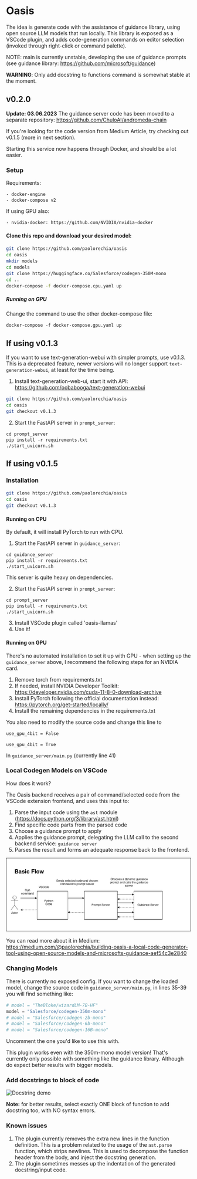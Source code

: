 # Oasis
The idea is generate code with the assistance of guidance library, using open source LLM models that run locally.
This library is exposed as a VSCode plugin, and adds code-generation commands on editor selection (invoked through right-click or command palette).

NOTE: main is currently unstable, developing the use of guidance prompts (see guidance library: https://github.com/microsoft/guidance)

**WARNING**: Only add docstring to functions command is somewhat stable at the moment.

## v0.2.0
**Update: 03.06.2023**
The guidance server code has been moved to a separate repository: https://github.com/ChuloAI/andromeda-chain

If you're looking for the code version from Medium Article, try checking out v0.1.5 (more in next section).

Starting this service now happens through Docker, and should be a lot easier.


### Setup


Requirements:

    - docker-engine
    - docker-compose v2

If using GPU also:

    - nvidia-docker: https://github.com/NVIDIA/nvidia-docker


#### Clone this repo and download your desired model:
```bash
git clone https://github.com/paolorechia/oasis
cd oasis
mkdir models
cd models
git clone https://huggingface.co/Salesforce/codegen-350M-mono
cd ..
docker-compose -f docker-compose.cpu.yaml up
```

##### Running on GPU

Change the command to use the other docker-compose file:

```
docker-compose -f docker-compose.gpu.yaml up
```




## If using v0.1.3
If you want to use text-generation-webui with simpler prompts, use v0.1.3. This is a deprecated feature, newer versions will no longer support `text-generation-webui`, at least for the time being.


1. Install text-generation-web-ui, start it with API: https://github.com/oobabooga/text-generation-webui

```bash
git clone https://github.com/paolorechia/oasis
cd oasis
git checkout v0.1.3
```

2. Start the FastAPI server in `prompt_server`:

```
cd prompt_server
pip install -r requirements.txt
./start_uvicorn.sh
```

## If using v0.1.5
### Installation
```bash
git clone https://github.com/paolorechia/oasis
cd oasis
git checkout v0.1.3
```

#### Running on CPU
By default, it will install PyTorch to run with CPU.

1. Start the FastAPI server in `guidance_server`:

```
cd guidance_server
pip install -r requirements.txt
./start_uvicorn.sh
```

This server is quite heavy on dependencies. 

2. Start the FastAPI server in `prompt_server`:

```
cd prompt_server
pip install -r requirements.txt
./start_uvicorn.sh
```

3. Install VSCode plugin called 'oasis-llamas'
4. Use it!


#### Running on GPU

There's no automated installation to set it up with GPU - when setting up the `guidance_server` above, I recommend the following steps for an NVIDIA card.

1. Remove torch from requirements.txt
2. If needed, install NVIDIA Developer Toolkit: https://developer.nvidia.com/cuda-11-8-0-download-archive
3. Install PyTorch following the official documentation instead: https://pytorch.org/get-started/locally/
4. Install the remaining dependencies in the requirements.txt

You also need to modify the source code and change this line to 
```
use_gpu_4bit = False
```

```
use_gpu_4bit = True
```

In `guidance_server/main.py` (currently line 41)



### Local Codegen Models on VSCode
How does it work?

The Oasis backend receives a pair of command/selected code from the VSCode extension frontend, and uses this input to:

1. Parse the input code using the `ast` module (https://docs.python.org/3/library/ast.html)
2. Find specific code parts from the parsed code
3. Choose a guidance prompt to apply
4. Applies the guidance prompt, delegating the LLM call to the second backend service: `guidance server`
5. Parses the result and forms an adequate response back to the frontend.


![Flow of a command execution](/oasis_architecture.jpg?raw=true "Basic Flow")

You can read more about it in Medium: https://medium.com/@paolorechia/building-oasis-a-local-code-generator-tool-using-open-source-models-and-microsofts-guidance-aef54c3e2840

### Changing Models
There is currently no exposed config. If you want to change the loaded model, change the source code in
`guidance_server/main.py`, in lines 35-39 you will find something like:

```python
# model = "TheBloke/wizardLM-7B-HF"
model = "Salesforce/codegen-350m-mono"
# model = "Salesforce/codegen-2b-mono"
# model = "Salesforce/codegen-6b-mono"
# model = "Salesforce/codegen-16B-mono"
```

Uncomment the one you'd like to use this with.

This plugin works even with the 350m-mono model version! That's currently only possible with something like the guidance library.
Although do expect better results with bigger models.

### Add docstrings to block of code
![Docstring demo](https://github.com/paolorechia/oasis/assets/5386983/39110f0f-79b1-44cc-aa42-d793fc1eb0f8)


**Note:** for better results, select exactly ONE block of function to add docstring too, with NO syntax errors.


### Known issues

1. The plugin currently removes the extra new lines in the function definition. This is a problem related to the usage of the `ast.parse` function, which strips newlines. This is used to decompose the function header from the body, and inject the docstring generation.
2. The plugin sometimes messes up the indentation of the generated docstring/input code.
